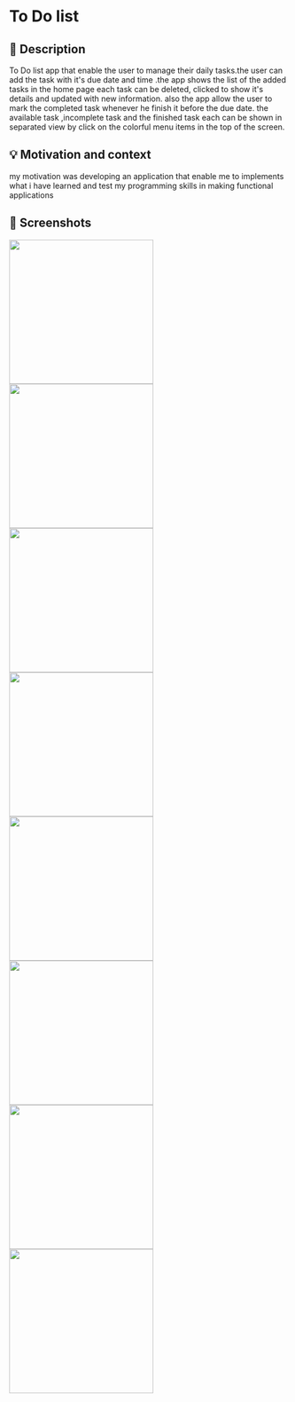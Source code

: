 # To Do list 

<!--- Replace <Asmaa96gh> with your Github Username and <ToDo-Asmaa> with the name of your repository. -->
<!--- You can find both of these in the url bar when you open your repository in github. -->


## :scroll: Description

 To Do list app that enable the user to manage their daily tasks.the user can add the task with it's due date and time 
.the app shows the list of the added tasks in the home page each task can be deleted, clicked to show it's details and 
updated with new information. also the app allow the user to mark the completed task whenever he finish it before
the due date. the available task ,incomplete task and the finished task each can be shown in separated view by click
on the colorful menu items in the top of the screen.

## :bulb: Motivation and context

my motivation was developing an application that enable me to implements what i have learned and test my programming skills
in making functional applications 

## :camera_flash: Screenshots

<img src="src/main/res/drawable-v24/homepage.PNG" width="260">
<img src="src/main/res/drawable-v24/add_task.PNG" width="260">
<img src="src/main/res/drawable-v24/delete_warning.PNG" width="260">
<img src="src/main/res/drawable-v24/showtask.PNG" width="260">
<img src="src/main/res/drawable-v24/update.PNG" width="260">
<img src="src/main/res/drawable-v24/filteryellow.PNG" width="260">
<img src="src/main/res/drawable-v24/filtergreen.PNG" width="260">
<img src="src/main/res/drawable-v24/filterred.PNG" width="260">